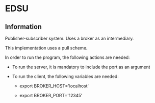 # EDSU
## Information
<p>Publisher-subscriber system. Uses a broker as an intermediary.</p>
<p>This implementation uses a pull scheme.</p>
<p>In order to run the program, the following actions are needed: </p>

- To run the server, it is mandatory to include the port as an argument

- To run the client, the following variables are needed:
  
    - export BROKER_HOST='localhost'
  
    - export BROKER_PORT='12345'
